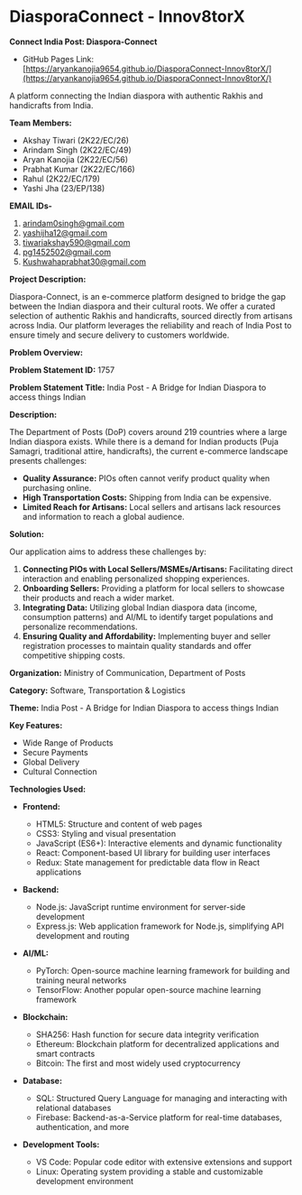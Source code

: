 # DiasporaConnect - Innov8torX

**Connect India Post: Diaspora-Connect**

* GitHub Pages Link: [https://aryankanojia9654.github.io/DiasporaConnect-Innov8torX/](https://aryankanojia9654.github.io/DiasporaConnect-Innov8torX/)

A platform connecting the Indian diaspora with authentic Rakhis and handicrafts from India.

**Team Members:**

* Akshay Tiwari (2K22/EC/26)
* Arindam Singh (2K22/EC/49)
* Aryan Kanojia (2K22/EC/56)
* Prabhat Kumar (2K22/EC/166)
* Rahul (2K22/EC/179)
* Yashi Jha (23/EP/138)

**EMAIL IDs-**

1. arindam0singh@gmail.com 
2. yashijha12@gmail.com
3. tiwariakshay590@gmail.com
4. pg1452502@gmail.com
5. Kushwahaprabhat30@gmail.com

**Project Description:**

Diaspora-Connect, is an e-commerce platform designed to bridge the gap between the Indian diaspora and their cultural roots. We offer a curated selection of authentic Rakhis and handicrafts, sourced directly from artisans across India. Our platform leverages the reliability and reach of India Post to ensure timely and secure delivery to customers worldwide. 

**Problem Overview:**

**Problem Statement ID:** 1757

**Problem Statement Title:** India Post - A Bridge for Indian Diaspora to access things Indian

**Description:** 

The Department of Posts (DoP) covers around 219 countries where a large Indian diaspora exists.  While there is a demand for Indian products (Puja Samagri, traditional attire, handicrafts), the current e-commerce landscape presents challenges:

* **Quality Assurance:** PIOs often cannot verify product quality when purchasing online.
* **High Transportation Costs:** Shipping from India can be expensive.
* **Limited Reach for Artisans:** Local sellers and artisans lack resources and information to reach a global audience. 

**Solution:**

Our application aims to address these challenges by:

1. **Connecting PIOs with Local Sellers/MSMEs/Artisans:** Facilitating direct interaction and enabling personalized shopping experiences.
2. **Onboarding Sellers:** Providing a platform for local sellers to showcase their products and reach a wider market.
3. **Integrating Data:** Utilizing global Indian diaspora data (income, consumption patterns) and AI/ML to identify target populations and personalize recommendations.
4. **Ensuring Quality and Affordability:** Implementing buyer and seller registration processes to maintain quality standards and offer competitive shipping costs.

**Organization:** Ministry of Communication, Department of Posts

**Category:** Software, Transportation & Logistics

**Theme:** India Post - A Bridge for Indian Diaspora to access things Indian


**Key Features:**

* Wide Range of Products
* Secure Payments
* Global Delivery
* Cultural Connection



**Technologies Used:**

* **Frontend:**
    * HTML5: Structure and content of web pages
    * CSS3: Styling and visual presentation 
    * JavaScript (ES6+): Interactive elements and dynamic functionality
    * React: Component-based UI library for building user interfaces
    * Redux: State management for predictable data flow in React applications

* **Backend:**
    * Node.js: JavaScript runtime environment for server-side development
    * Express.js: Web application framework for Node.js, simplifying API development and routing
    
* **AI/ML:**
    * PyTorch: Open-source machine learning framework for building and training neural networks
    * TensorFlow: Another popular open-source machine learning framework 

* **Blockchain:**
    * SHA256: Hash function for secure data integrity verification
    * Ethereum: Blockchain platform for decentralized applications and smart contracts
    * Bitcoin: The first and most widely used cryptocurrency

* **Database:**
    * SQL: Structured Query Language for managing and interacting with relational databases
    * Firebase: Backend-as-a-Service platform for real-time databases, authentication, and more

* **Development Tools:**
    * VS Code: Popular code editor with extensive extensions and support
    * Linux: Operating system providing a stable and customizable development environment